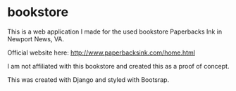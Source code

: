 # bookstore

This is a web application I made for the used bookstore Paperbacks Ink in Newport News, VA.

Official website here: http://www.paperbacksink.com/home.html

I am not affiliated with this bookstore and created this as a proof of concept.

This was created with Django and styled with Bootsrap.
